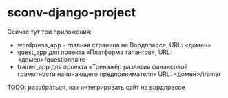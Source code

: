 # sconv-django-project

Сейчас тут три приложения:
- wordpress_app - главная страница на Вордпрессе, URL: <домен>
- quest_app для проекта «Платформа талантов», URL: <домен>/questionnaire
- trainer_app для проекта «Тренажёр развития финансовой грамотности начинающего предпринимателя» URL: <домен>/trainer

TODO: разобраться, как интегрировать сайт на вордпрессе 
